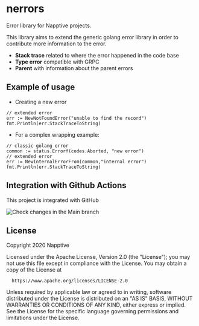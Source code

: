 # nerrors
Error library for Napptive projects. 

This library aims to extend the generic golang error library in order to contribute more information to the error.
* __Stack trace__ related to where the error happened in the code base
* __Type error__ compatible with GRPC
* __Parent__ with information about the parent errors

## Example of usage

- Creating a new error
```
// extended error
err := NewNotFoundError("unable to find the record")
fmt.Println(err.StackTraceToString)
```
- For a complex wrapping example:
```
// classic golang error
common := status.Errorf(codes.Aborted, "new error")
// extended error
err := NewInternalErrorFrom(common,"internal error")
fmt.Println(err.StackTraceToString)
```

## Integration with Github Actions

This project is integrated with GitHub 

![Check changes in the Main branch](https://github.com/napptive/nerrors/workflows/Check%20changes%20in%20the%20Main%20branch/badge.svg)

## License

 Copyright 2020 Napptive

 Licensed under the Apache License, Version 2.0 (the "License");
 you may not use this file except in compliance with the License.
 You may obtain a copy of the License at

      https://www.apache.org/licenses/LICENSE-2.0

 Unless required by applicable law or agreed to in writing, software
 distributed under the License is distributed on an "AS IS" BASIS,
 WITHOUT WARRANTIES OR CONDITIONS OF ANY KIND, either express or implied.
 See the License for the specific language governing permissions and
 limitations under the License.